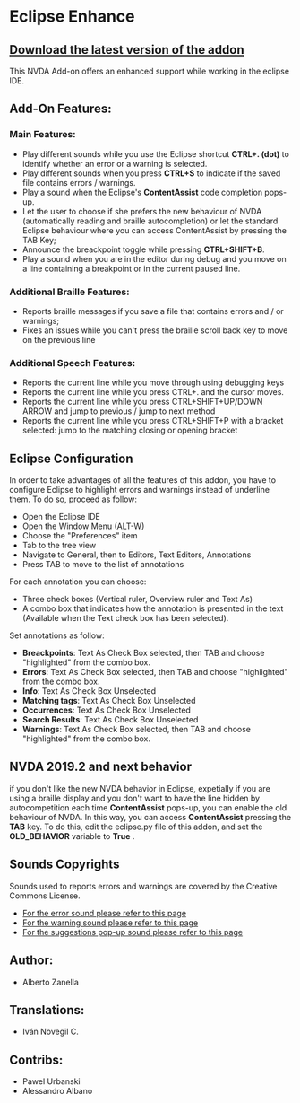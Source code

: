 # Eclipse Enhance

## [Download the latest version of the addon](https://github.com/albzan/eclipse-nvda/releases/download/0.6/eclipseEnhance-0.6.nvda-addon)

This NVDA Add-on offers an enhanced support while working in the eclipse IDE.

## Add-On Features:
### Main Features:
* Play different sounds while you use the Eclipse shortcut **CTRL+. (dot)** to identify whether an error or a warning is selected.
* Play different sounds when you press **CTRL+S** to indicate if the saved file contains errors / warnings.
* Play a sound when the Eclipse's **ContentAssist** code completion pops-up. 
* Let the user to choose if she prefers the new behaviour of NVDA (automatically reading and braille autocompletion) or let the standard Eclipse behaviour where you can access ContentAssist by pressing the TAB Key;
* Announce the breackpoint toggle while pressing **CTRL+SHIFT+B**.
* Play a sound when you are in the editor during debug and you move on a line containing a breakpoint or in the current paused line.

### Additional Braille Features:
* Reports braille messages if you save a file that contains errors and / or warnings;
* Fixes an issues while you can't press the braille scroll back key to move on the previous line

### Additional Speech Features:
* Reports the current line while you move through using debugging keys
* Reports the current line while you press CTRL+. and the cursor moves.
* Reports the current line while you press CTRL+SHIFT+UP/DOWN ARROW and jump to previous / jump to next method
* Reports the current line while you press CTRL+SHIFT+P with a bracket selected: jump to the matching closing or opening bracket

## Eclipse Configuration
In order to take advantages of all the features of this addon, you have to configure Eclipse to highlight errors and warnings instead of underline them.
To do so, proceed as follow:
* Open the Eclipse IDE
* Open the Window Menu (ALT-W)
* Choose the "Preferences" item
* Tab to the tree view
* Navigate to General, then to Editors, Text Editors, Annotations
* Press TAB to move to the list of annotations

For each annotation you can choose:
* Three check boxes (Vertical ruler, Overview ruler and Text As)
* A combo box that indicates how the annotation is presented in the text (Available when the Text check box has been selected).

Set annotations as follow:

* **Breackpoints**: Text As Check Box selected, then TAB and choose "highlighted" from the combo box.
* **Errors**: Text As Check Box selected, then TAB and choose "highlighted" from the combo box.
* **Info**: Text As Check Box Unselected
* **Matching tags**: Text As Check Box Unselected
* **Occurrences**: Text As Check Box Unselected
* **Search Results**: Text As Check Box Unselected
* **Warnings**: Text As Check Box selected, then TAB and choose "highlighted" from the combo box.

## NVDA 2019.2 and next behavior
if you don't like the new NVDA behavior in Eclipse, expetially if you are using a braille display and you don't want to have the line hidden by autocompetition each time **ContentAssist** pops-up, you can enable the old behaviour of NVDA.
In this way, you can access **ContentAssist** pressing the **TAB** key.
To do this, edit the eclipse.py file of this addon, and set the **OLD_BEHAVIOR** variable to **True** . 

## Sounds Copyrights
Sounds used to reports errors and warnings are covered by the Creative Commons License.
* [For the error sound please refer to this page](https://www.freesound.org/people/Autistic%20Lucario/sounds/142608/)
* [For the warning sound please refer to this page](https://www.freesound.org/people/ecfike/sounds/135125/)
* [For the suggestions pop-up sound please refer to this page](https://freesound.org/people/debsound/sounds/320549/)

## Author:
* Alberto Zanella

## Translations:
* Iván Novegil C.

## Contribs:
* Pawel Urbanski
* Alessandro Albano

